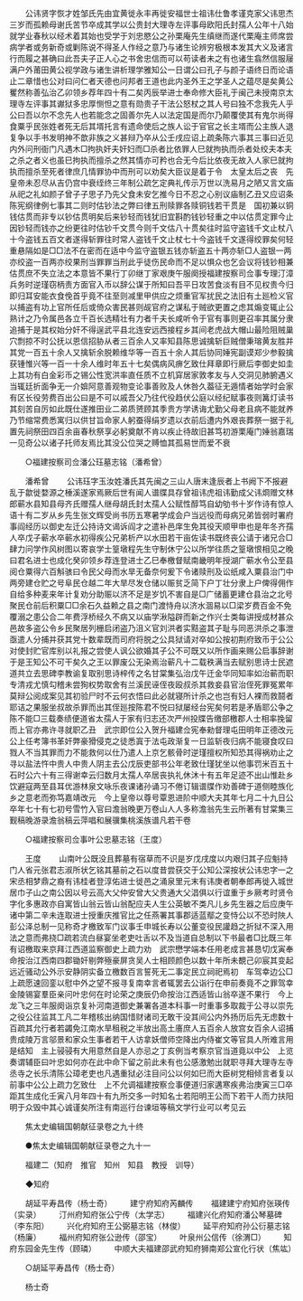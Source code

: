 <!-- { "loadSidebar": true } -->
　　公讳贤字恢才姓邹氏先由宜黄徙永丰再徙安福世士祖讳仕鲁孝谨克家父讳思杰三岁而孤赖母谢氏苦节卒成其学以公贵封大理寺左评事母欧阳氏封孺人公年十八始就学业春秋以经术着其始也受学于刘忠愍公之孙栗庵先生缜继而遂代栗庵主师席尝病学者或务新奇或剿陈说不得圣人作经之意乃与诸生论辨穷极根本发其大义及诸言行而履之甚确曰此吾夫子正人心之书舍忠信而可以苟读者未之有也诸生翕然信服屦满户外莆田黄公视学政与诸生讲析理学雅知公一日谓公曰孔子与颜子语终日而论语止二章惜也公对曰问仁者天德也问邦者王道也此内圣外王之学圣人之蕴尽是矣黄公矍然称善弘治乙卯领乡荐年四十有二矣丙辰举进士奉命修大臣礼于闽己未授南京太理寺左评事其谳狱多忠厚恻怛之意有勋贵子干法公怒杖之其人号曰独不念我先人乎公曰吾以尔不念先人也若能念之固善尔先人以法定国是而尔乃颠覆使其有鬼尔尚得食粟乎民张姓者死无后其壻托言有遗命使后之族人讼于官官之长主壻而公主族人退复争以手书发明神不歆非族之义甚辩乃卒从公壬戌应诏上疏条陈六事其三事曰近见内外问刑衙门凡遇木□拘执奸夫奸妇而□杀者比依罪人巳就拘执而杀者处绞夫本夫之杀之者义也虽巳拘执而擅杀之然其情亦可矜也合无今后比依夜无故入人家巳就拘执而擅杀至死者律庶几情罪协中而刑可以劝矣大臣议是着于令　太皇太后之丧　先皇帝未忍尽从吉仍宫中衰绖终三年制公疏乞定典礼传示万世以洗易月之陋又言文庙从祀之礼如颜子曾子子思子乃先父食未安乞推今日不忍之心别议庙制乙丑又应诏条陈宪纲律例七事其二则时估钞法之弊曰律五刑赎罪各赎铜钱若干贯是　国初兼以铜钱估贯而非专以钞估贯明矣后来钞轻而钱犹旧宜斟酌钱钞轻重之中以估贯定罪今止因钞轻而钱亦之纷更往时估钞千文贯今则千文估八十贯矣往时监守盗钱千文止杖八十今盗钱五百文者遂得斩罪往时常人盗钱千文止杖七十今盗钱千文遂得绞罪矣何轻重悬隔如是□□法不在密而在适中今监守盗银五钱亦斩盗五十两亦斩□人盗银一两亦绞盗一百两亦绞果刑当罪罪当刑此乎徒伤民命而不足以惧众也乞会议将钱钞相兼估贯庶不失立法之本意皆不果行丁卯继丁家艰庚午服阕授福建按察司佥事专理汀漳兵务时逆瑾窃柄责方面官入币以辞公谋于所知曰吾平日攻苦食淡有目不见权贵今归即归耳安能衣食俛首乎竟不往至则减里甲供应之烦重官军扰民之法旧有土廵检义官以捕盗有功上官所任后或倚众害民甚则觇官府之谋私于贼欲更置之虑其煽变辄止公熟计之乃令属邑各立千百长选精壮有力者千夫长咸听令于官有事则更召率其属分隶追捕于是其权始分奸不得逞武平县北连安远西接程乡其间老虎战大帽山最险阻贼巢穴剽掠不时公抚以恩信招胁从者三百余人又率知县陈思诚擒斩巨贼僧秉瑢黄友胜并其党一百五十余人又擒斩余脱赖维华等一百五十余人其后协同娷宪副谟郑少参毅擒获锺惟兴等一百一十余人维时年五十七矣偶病风痹乞致仕拜章即行厥后李御史如圭上其功有白金彩币之锡公性宽洪率直任质不立机穽居家敦孝友与人交洞见肺腑遇义当辄廷折面争无一介媕阿意善观物变论事善败及人休咎久葢征无遁情者始学时会家有区长役劳费百出公曰是不可以戚吾父乃往代役趋伏公庭以经纪赋事夜则篝灯读书其刻苦自厉如此既仕遂推田业二弟质赟顾其季贵方学诱诲尤勤父母老且病不能就养乃节缩常费悉寓归以供甘旨命家人躬蚕得绢岁遗以衣前后遭内外艰丧葬祭一据于礼置先祠祭田四百余亩春秋祭享必躬奠献不肯以疾止待故旧甚笃初游栗庵门娷翁嘉瑞一见奇公以诸子托师友焉比其没公位哭之赙恤其孤易世而爱不衰 

　　○福建按察司佥潘公珏墓志铭（潘希曾） 

　　潘希曾 
　　公讳珏字玉汝姓潘氏其先闽之三山人唐末逢辰者上书阙下不报避乱于歙徙婺源之棰溪遂家焉厥后世有闻人谱牒具存曾祖讳虎祖讳勤成父讳烱赠文林郎蕲水县知县母齐氏赠孺人继母胡氏封太孺人公赋性醇笃自幼劬书十岁作诗有惊人语十有二岁从乡先生张文辉受尚书历五寒暑学成会户当远役而母病兄弟皆弱时署府事阎经历以御史左迁公持诗文谒诉阎才之遣补邑庠生免其役天顺甲申也是年冬齐孺人卒戊子蕲水卒蕲水初得疾公兄弟析产以水田若干亩佐读书既终丧公请于诸兄合□肆力问学作风树图以寄哀学士篁墩程先生守制休宁公以所学往质之篁墩恨相见之晚曰君名进士也成化癸卯领乡荐连登进士乙巳奉檄督赋南畿明年授湖广蕲水令公至县阅仓粟得六百斛骇曰令民父母而水旱无备奈何爰下令诸赎刑及讼纸咸入粟县治门中两旁建仓贮之号阜民仓越二年大旱尽发仓储以赈贫乏简下户丁壮分隶上户俾得佣作自给多种麦来年计复劝分助赈以济不足是岁饥不害自是□广储蓄更建仓县治之北号聚民仓前后积粟□□余石久益赖之县之南门渡恃舟以济水涸易以□梁岁费百金不免覆溺之患公合二年费浮桥经久不病又以庙学湫隘辟而新之作兴士类每讲授成材甚众邑故多盗公令乡民聚居列栅启闭盗乃沮义官刘洪者实黠盗其子耻与同恶洪杀之事泄亟遣人分捕并获其党十数辈既而司府将脱之公具狱请对卒如公按初荆府致币于公公对使封贮官库别以礼报之尝使人讽公欲婚其子公不可既又以所作画来赐公启事辞谢于是王知公不可干矣久之王以罪废公无染焉治蕲凡十二载秩满当去赋别思诗士民遮道共立去思碑李教谕复取别思诗梓传之名甘棠集弘治戊午迁金华同知率如治蕲而职专清戎尤慎勾稽未尝狥权势取舍有兰溪民诬侄夜殴叔杀其救妾县官治侄死罪冤累年莫辩公阅成案见其初验尸时不云何衣悟曰此必就寝所计杀之也岂有妇人裸而救鬪者耶诘之果服坐叔故杀罪而出其侄廵按陈君不悦曰狱屡经台宪矣何若是矛盾耶公争之陈不能□三载奏绩便道省太孺人于家有归志还次严州投牒告缴部檄郡人士相率挽留而上官亦弗许寻就职乙丑　武宗即位公入贺升福建佥宪奉勑督理屯田明年正德改元公上任考簿书革奸弊豪猾侵克之徒悉寘于法屯政渐复一日监斩夜归病不能寝食叹曰戮人不当其罪而力不能救何以仕乃遣人上京乞骸骨时逆瑾擅权所知恐其得祸劝止之寻以盐法忤中贵人中贵人阴主去公戊辰吏部书公年老致仕瑾犹坐以他事罚米百五十石时公六十有三得谢幸云归数月太孺人卒居丧执礼休沐十有五年足迹不出山惟赴乡饮避寇两至县耳优游林泉文咏乐夜课诸孙诵习不倦订辑谱牒作劝善碑于道侧睦族化乡之意老而弥笃嘉靖改元　今上皇帝以尊号覃恩进阶中顺大夫其年七月二十九日公卒年七十有七初号雪竹入官曰澹翁晚更万卷山人人多称澹翁先生云所著有甘棠集三觐稿晚游录澹翁稿云萍唱和展骥集桃溪族谱凡若干卷 

　　○福建按察司佥事叶公忠墓志铭（王度） 

　　王度 
　　山南叶公既没且葬墓有宿草而不识是岁戊戌度以内艰归其子应魁持门人省元张君志淑所状乞铭其墓前之石以度昔尝获交于公知公深按状公讳忠字一之宋丞相梦鼎之裔有讳桂者登淳佑进士徙邑之涌泉里元末有讳庚者朝奉郎再徙入城世居巾子山之南公因以号云高大父仲安曾大父贵通大父淐俱以行谊重于乡厥考时贤令字化多惠政亦自寓皆山翁云皆山翁配应夫人生公英敏不类凡儿乡先生器之后应庚午诸中第二辛未连取进士授重庆推官比之任燕署其事郡适蓝鄢之变恃公以不恐时陜人彭公泽总制一见称奇才檄致军门议事壬申城长寿以公董变役民讙趋之折狱不深入用法之意而弗挠□疏若流白昼宴坐老吏吐舌以不及当道自总制以下书最者□比既三年有诏檄取来京拜江西道监察御史上疏力劝　武宗懋学端本任用老成言甚恳切戊寅奉命按治江西南四郡锄奸剔弊殛豪屏贪吴人士相顾颜色以数十年所未覩己卯宸其变起远近骚动公外示安静阴实备立檄数百言誓死无二事定民立祠祀焉初　车驾幸边公□上疏愿速回銮以慰中外之望不报寻复南幸言者辄罢去公诣行在申前奏竟不之罪驾幸金陵锡宴羣臣亲问叶忠何在时论荣之庚辰仍命按治江西适皆山翁卒遂不果行　今上龙飞之三年服阕诣京复补河南道御史兼署各道本科事一时重事多取裁于公寻以崇先之役公往监其工凡二年稽核出纳国惜财诸司无敢干没其间公内外扬历后先无虑数十百疏其允行者若蠲免江南水旱租税之半放出高土廧庶人五百余人放宫女百余人诏捕贵成陵万言邬景和家众生事者若干人访拿妖僧师空降出内侍崔文等官具人所难言用是结知　主上骎骎有大用意然自是人亦忌之丁亥例当考察京官当道竟以中公　上览奏谓辅臣曰叶忠如何亦在此中命下留之前此未有也公感激勉出就职寻拜大理寺左寺丞寺之长乐清陈公璋老吏也凡遇重狱必注目问公以何如巳而大臣树党相倾言者复以前事中公公上疏力乞致仕　上不允调福建按察佥事便道归家遘寒疾弗治庚寅三□卒距其生成化壬寅八月年四十有九所交多一时知名士若阳明王公而下若干人而力扶阳明于众毁中其心诚谨矣所注有南巡行台谏垣等稿文学行业可以考见云 

　　焦太史编辑国朝献征录卷之九十终 

　　●焦太史编辑国朝献征录卷之九十一 

　　福建二（知府　推官　知州　知县　教授　训导） 

　　◆知府 

　　胡延平寿昌传（杨士奇） 
　　建宁府知府芮麟传 
　　福建建宁府知府张瑛传（实录） 
　　汀州府知府张公宁传（太学志） 
　　福建兴化府知府潘公琴墓碑（李东阳） 
　　兴化府知府王公弼墓志铭（林俊） 
　　延平府知府孙公衍墓志铭（杨廉） 
　　福州府知府张公逊传（邵宝） 
　　叶泉州公信传（徐渭□） 
　　知府东园金先生传（顾璘） 
　　中顺大夫福建邵武府知府狮南郑公宣化行状（焦竑） 

　　○胡延平寿昌传（杨士奇） 

　　杨士奇 
